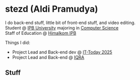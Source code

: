 # stezd (Aldi Pramudya)

I do back-end stuff, little bit of front-end stuff, and video editing.\
Student @ [IPB University](https://ipb.ac.id) majoring in [Computer Science](https://ipb.ac.id)\
Staff of Education @ [Himalkom IPB](https://github.com/HimalkomIPB)

Things I did:
- Project Lead and Back-end dev @ [IT-Today 2025](https://github.com/pusdatin-ittoday/ittod-web-api)
- Project Lead and Back-end @ [IQRA](https://github.com/dev-IQRA/iqra-backend)

## Stuff
<p style="text-align: center;">
  <a href="https://skillicons.dev">
    <img src="https://skillicons.dev/icons?i=nodejs,prisma,postgresql,mysql,docker,postman,react,tailwind,vite,latex,pr,ae"  alt=""/>
  </a>
</p>